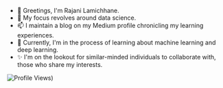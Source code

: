 - 👋 Greetings, I'm Rajani Lamichhane.
- 👀 My focus revolves around data science.
- 📫 I maintain a blog on my Medium profile chronicling my learning experiences.
- 🌱 Currently, I'm in the process of learning about machine learning and deep learning.
- ✨ I'm on the lookout for similar-minded individuals to collaborate with, those who share my interests.
  



![Profile Views](https://profile-counter.glitch.me/Rajani1-tech&style=plastic&color=brightgreen&base=1000))
